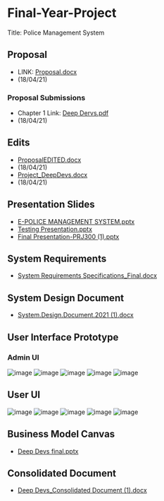 # Final-Year-Project

Title: Police Management System

## Proposal
- LINK: [Proposal.docx](https://github.com/MohlalaComfort/Group-Project-2021/files/6330542/Proposal.docx)
- (18/04/21)
### Proposal Submissions
- Chapter 1 Link: [Deep Dervs.pdf](https://github.com/MohlalaComfort/Group-Project-2021/files/6332299/Deep.Dervs.pdf)
- (18/04/21)
## Edits
- [ProposalEDITED.docx](https://github.com/MohlalaComfort/Group-Project-2021/files/6332204/ProposalEDITED.docx)
- (18/04/21)
- [Project_DeepDevs.docx](https://github.com/MohlalaComfort/Group-Project-2021/files/6332224/Project_DeepDevs.docx)
- (18/04/21)
## Presentation Slides
- [E-POLICE MANAGEMENT SYSTEM.pptx](https://github.com/MohlalaComfort/Group-Project-2021/files/6332014/E-POLICE.MANAGEMENT.SYSTEM.pptx)
- [Testing Presentation.pptx](https://github.com/MohlalaComfort/Group-Project-2021/files/7596339/Testing.Presentation.pptx) 
- [Final Presentation-PRJ300 (1).pptx](https://github.com/MohlalaComfort/Group-Project-2021/files/7596347/Final.Presentation-PRJ300.1.pptx)

## System Requirements 
- [System Requirements Specifications_Final.docx](https://github.com/MohlalaComfort/Group-Project-2021/files/6566543/System.Requirements.Specifications_Final.docx)
## System Design Document 
- [System.Design.Document.2021 (1).docx](https://github.com/MohlalaComfort/Group-Project-2021/files/7596210/System.Design.Document.2021.1.docx)
## User Interface Prototype 
### Admin UI
![image](https://user-images.githubusercontent.com/80582795/143252311-ac43f687-3dbc-423f-88f2-fff57c308c25.png) ![image](https://user-images.githubusercontent.com/80582795/143252369-aa430c12-2de9-4814-8f07-d99434624420.png) ![image](https://user-images.githubusercontent.com/80582795/143252411-7e32b007-665d-4b3f-9b5d-0a27b16451f3.png) ![image](https://user-images.githubusercontent.com/80582795/143252493-1192f680-0a34-4d6c-be8d-2170601d255d.png) ![image](https://user-images.githubusercontent.com/80582795/143252524-5a750729-efd3-4fcd-b4d4-a0c0ceefc661.png)

## User UI
![image](https://user-images.githubusercontent.com/80582795/143253774-639f1d7c-90f1-4d6b-8a47-3b9115a93d8a.png) ![image](https://user-images.githubusercontent.com/80582795/143253808-b7b391da-b8bd-4102-a439-a59703623afb.png) ![image](https://user-images.githubusercontent.com/80582795/143253843-529d6674-15d8-4563-bd69-24faec7fbaa2.png) ![image](https://user-images.githubusercontent.com/80582795/143253886-f4545f12-21a1-4abb-9078-612fafbf4e50.png) ![image](https://user-images.githubusercontent.com/80582795/143253925-ddc5fb2d-9e42-4e94-84cf-70c55205736c.png)

## Business Model Canvas 
- [Deep Devs final.pptx](https://github.com/MohlalaComfort/Group-Project-2021/files/7596321/Deep.Devs.final.pptx)

## Consolidated Document 
- [Deep Devs_Consolidated Document (1).docx](https://github.com/MohlalaComfort/Group-Project-2021/files/7596189/Deep.Devs_Consolidated.Document.1.docx)


